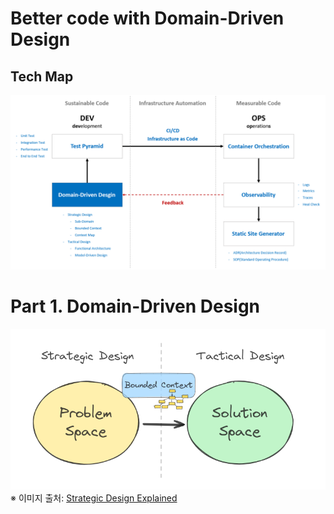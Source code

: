 # Better code with Domain-Driven Design

## Tech Map
![](./.images/better-code-with-ddd..png)

# Part 1. Domain-Driven Design
![](./.images/problemspace-and-solutionspace.png)  
※ 이미지 출처: [Strategic Design Explained](https://miro.medium.com/v2/resize:fit:1400/format:webp/1*vJzxC1yeMtIKxuk-8Fj8YA.png)